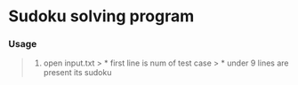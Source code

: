 Sudoku solving program 
======================

### Usage
> 1. open input.txt
	> * first line is num of test case
	> * under 9 lines are present its sudoku

